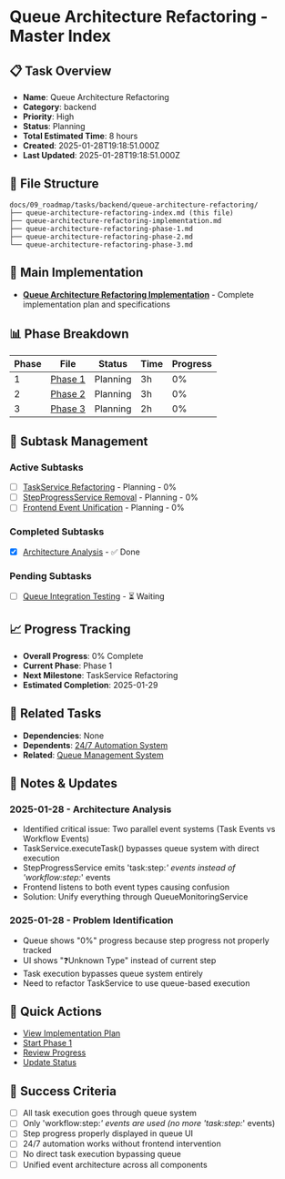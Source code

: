 # Queue Architecture Refactoring - Master Index

## 📋 Task Overview
- **Name**: Queue Architecture Refactoring
- **Category**: backend
- **Priority**: High
- **Status**: Planning
- **Total Estimated Time**: 8 hours
- **Created**: 2025-01-28T19:18:51.000Z
- **Last Updated**: 2025-01-28T19:18:51.000Z

## 📁 File Structure
```
docs/09_roadmap/tasks/backend/queue-architecture-refactoring/
├── queue-architecture-refactoring-index.md (this file)
├── queue-architecture-refactoring-implementation.md
├── queue-architecture-refactoring-phase-1.md
├── queue-architecture-refactoring-phase-2.md
└── queue-architecture-refactoring-phase-3.md
```

## 🎯 Main Implementation
- **[Queue Architecture Refactoring Implementation](./queue-architecture-refactoring-implementation.md)** - Complete implementation plan and specifications

## 📊 Phase Breakdown
| Phase | File | Status | Time | Progress |
|-------|------|--------|------|----------|
| 1 | [Phase 1](./queue-architecture-refactoring-phase-1.md) | Planning | 3h | 0% |
| 2 | [Phase 2](./queue-architecture-refactoring-phase-2.md) | Planning | 3h | 0% |
| 3 | [Phase 3](./queue-architecture-refactoring-phase-3.md) | Planning | 2h | 0% |

## 🔄 Subtask Management
### Active Subtasks
- [ ] [TaskService Refactoring](./queue-architecture-refactoring-phase-1.md) - Planning - 0%
- [ ] [StepProgressService Removal](./queue-architecture-refactoring-phase-2.md) - Planning - 0%
- [ ] [Frontend Event Unification](./queue-architecture-refactoring-phase-3.md) - Planning - 0%

### Completed Subtasks
- [x] [Architecture Analysis](./queue-architecture-refactoring-implementation.md) - ✅ Done

### Pending Subtasks
- [ ] [Queue Integration Testing](./queue-architecture-refactoring-phase-3.md) - ⏳ Waiting

## 📈 Progress Tracking
- **Overall Progress**: 0% Complete
- **Current Phase**: Phase 1
- **Next Milestone**: TaskService Refactoring
- **Estimated Completion**: 2025-01-29

## 🔗 Related Tasks
- **Dependencies**: None
- **Dependents**: [24/7 Automation System](../automation/24-7-automation-system/24-7-automation-system-index.md)
- **Related**: [Queue Management System](../backend/queue-management-system/queue-management-system-index.md)

## 📝 Notes & Updates
### 2025-01-28 - Architecture Analysis
- Identified critical issue: Two parallel event systems (Task Events vs Workflow Events)
- TaskService.executeTask() bypasses queue system with direct execution
- StepProgressService emits 'task:step:*' events instead of 'workflow:step:*' events
- Frontend listens to both event types causing confusion
- Solution: Unify everything through QueueMonitoringService

### 2025-01-28 - Problem Identification
- Queue shows "0%" progress because step progress not properly tracked
- UI shows "❓Unknown Type" instead of current step
- Task execution bypasses queue system entirely
- Need to refactor TaskService to use queue-based execution

## 🚀 Quick Actions
- [View Implementation Plan](./queue-architecture-refactoring-implementation.md)
- [Start Phase 1](./queue-architecture-refactoring-phase-1.md)
- [Review Progress](#progress-tracking)
- [Update Status](#notes--updates)

## 🎯 Success Criteria
- [ ] All task execution goes through queue system
- [ ] Only 'workflow:step:*' events are used (no more 'task:step:*' events)
- [ ] Step progress properly displayed in queue UI
- [ ] 24/7 automation works without frontend intervention
- [ ] No direct task execution bypassing queue
- [ ] Unified event architecture across all components 